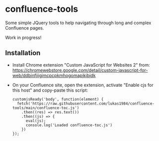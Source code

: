 # confluence-tools
Some simple JQuery tools to help navigating through long and complex Confluence pages.

Work in progress!

## Installation

* Install Chrome extension "Custom JavaScript for Websites 2" from:
  https://chromewebstore.google.com/detail/custom-javascript-for-web/ddbjnfjiigjmcpcpkmhogomapikjbjdk
  
* On your Confluence site, open the extension, activate "Enable cjs for this host" and copy-paste this script:

      customjsReady('body', function(element) {
        fetch('https://raw.githubusercontent.com/lukas1984/confluence-tools/main/confluence-toc.js')
          .then((res) => res.text())
          .then((js) => {
            eval(js);
            console.log('Loaded confluence-toc.js')
          })
      });

